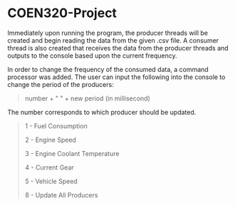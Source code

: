 # COEN320-Project

Immediately upon running the program, the producer threads will be created and begin reading the data from the given .csv file.
A consumer thread is also created that receives the data from the producer threads and outputs to the console based upon the current frequency.

In order to change the frequency of the consumed data, a command processor was added.
The user can input the following into the console to change the period of the producers:
  
> number + " " + new period (in millisecond)

The number corresponds to which producer should be updated.
> 1 - Fuel Consumption
> 
> 2 - Engine Speed
> 
> 3 - Engine Coolant Temperature
> 
> 4 - Current Gear
> 
> 5 - Vehicle Speed
> 
> 8 - Update All Producers
> 
